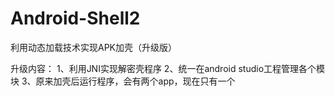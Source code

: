 # Android-Shell2
利用动态加载技术实现APK加壳（升级版）

升级内容：
1、利用JNI实现解密壳程序
2、统一在android studio工程管理各个模块
3、原来加壳后运行程序，会有两个app，现在只有一个


